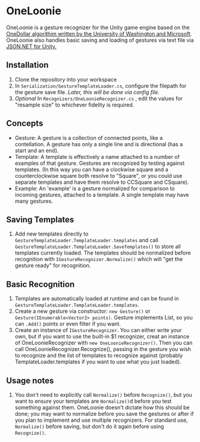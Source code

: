 # OneLoonie

OneLoonie is a gesture recognizer for the Unity game engine based on the [OneDollar algorithim written by the University of Washington and Microsoft](http://faculty.washington.edu/wobbrock/pubs/uist-07.01.pdf). OneLoonie also handles basic saving and loading of gestures via text file via [JSON.NET for Unity.](https://assetstore.unity.com/packages/tools/input-management/json-net-for-unity-11347)

## Installation
1.  Clone the repository into your workspace
2.  In `Serialization/GestureTemplateLoader.cs`, configure the filepath for the gesture save file. *Later, this will be done via config file.*
3.  *Optional* In `Recognizers/OneLoonieRecognizer.cs` , edit the values for "resample size" to whichever fidelity is required.

## Concepts
- Gesture: A gesture is a collection of connected points, like a contellation. A gesture has only a single line and is directional (has a start and an end).
- Template: A template is effectively a name attached to a number of examples of that gesture. Gestures are recognized by testing against templates. (In this way you can have a clockwise square and a counterclockwise square both resolve to "Square", or you could use separate templates and have them resolve to CCSquare and CSquare).
- Example: An 'example' is a gesture normalized for comparison to incoming gestures, attached to a template. A single template may have many gestures.

## Saving Templates
1. Add new templates directly to `GestureTemplateLoader.TemplateLoader.templates` and call `GestureTemplateLoader.TemplateLoader.SaveTemplates()` to store all templates currently loaded. The templates should be normalized before recognition with `IGestureRecognizer.Normalize()` which will "get the gesture ready" for recognition.

## Basic Recognition
1. Templates are automatically loaded at runtime and can be found in `GestureTemplateLoader.TemplateLoader.templates`.
2. Create a new gesture via constructor: `new Gesture()` or `Gesture(IEnumerable<Vector2> points)`.  Gesture implements List, so you can `.Add()` points or even filter if you want.
3. Create an instance of `IGestureRecognizer`. You can either write your own, but if you want to use the built-in $1 recognizer, creat an instance of OneLoonieRecognizer with `new OneLoonieRecognizer()`. Then you can call OneLoonieRecognizer.Recognize(), passing in the gesture you wish to recognize and the list of templates to recognize against (probably TemplateLoader.templates if you want to use what you just loaded).

## Usage notes
1. You don't need to explicitly call `Normalize()` before `Recognize()`, but you want to ensure your templates are `Normalize()`d before you test something against them. OneLoonie doesn't dictate how this should be done; you may want to normalize before you save the gestures or after if you plan to implement and use multiple recognizers. For standard use, `Normalize()` before saving, but don't do it again before using `Recognize()`.

